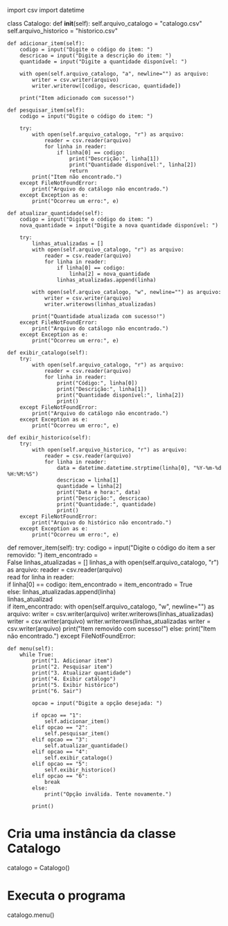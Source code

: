 import csv
import datetime

class Catalogo:
    def __init__(self):
        self.arquivo_catalogo = "catalogo.csv"
        self.arquivo_historico = "historico.csv"

    def adicionar_item(self):
        codigo = input("Digite o código do item: ")
        descricao = input("Digite a descrição do item: ")
        quantidade = input("Digite a quantidade disponível: ")

        with open(self.arquivo_catalogo, "a", newline="") as arquivo:
            writer = csv.writer(arquivo)
            writer.writerow([codigo, descricao, quantidade])

        print("Item adicionado com sucesso!")

    def pesquisar_item(self):
        codigo = input("Digite o código do item: ")

        try:
            with open(self.arquivo_catalogo, "r") as arquivo:
                reader = csv.reader(arquivo)
                for linha in reader:
                    if linha[0] == codigo:
                        print("Descrição:", linha[1])
                        print("Quantidade disponível:", linha[2])
                        return
            print("Item não encontrado.")
        except FileNotFoundError:
            print("Arquivo do catálogo não encontrado.")
        except Exception as e:
            print("Ocorreu um erro:", e)

    def atualizar_quantidade(self):
        codigo = input("Digite o código do item: ")
        nova_quantidade = input("Digite a nova quantidade disponível: ")

        try:
            linhas_atualizadas = []
            with open(self.arquivo_catalogo, "r") as arquivo:
                reader = csv.reader(arquivo)
                for linha in reader:
                    if linha[0] == codigo:
                        linha[2] = nova_quantidade
                    linhas_atualizadas.append(linha)

            with open(self.arquivo_catalogo, "w", newline="") as arquivo:
                writer = csv.writer(arquivo)
                writer.writerows(linhas_atualizadas)

            print("Quantidade atualizada com sucesso!")
        except FileNotFoundError:
            print("Arquivo do catálogo não encontrado.")
        except Exception as e:
            print("Ocorreu um erro:", e)

    def exibir_catalogo(self):
        try:
            with open(self.arquivo_catalogo, "r") as arquivo:
                reader = csv.reader(arquivo)
                for linha in reader:
                    print("Código:", linha[0])
                    print("Descrição:", linha[1])
                    print("Quantidade disponível:", linha[2])
                    print()
        except FileNotFoundError:
            print("Arquivo do catálogo não encontrado.")
        except Exception as e:
            print("Ocorreu um erro:", e)

    def exibir_historico(self):
        try:
            with open(self.arquivo_historico, "r") as arquivo:
                reader = csv.reader(arquivo)
                for linha in reader:
                    data = datetime.datetime.strptime(linha[0], "%Y-%m-%d %H:%M:%S")
                    descricao = linha[1]
                    quantidade = linha[2]
                    print("Data e hora:", data)
                    print("Descrição:", descricao)
                    print("Quantidade:", quantidade)
                    print()
        except FileNotFoundError:
            print("Arquivo do histórico não encontrado.")
        except Exception as e:
            print("Ocorreu um erro:", e)

def remover_item(self):
try:
    codigo = 
        input("Digite o código do item a ser removido: ")
                item_encontrado =       
False
            linhas_atualizadas = []
            linhas_a
with open(self.arquivo_catalogo, "r") as arquivo:
                reader = csv.reader(arquivo)   
                read
for linha in reader:       
if linha[0] == codigo:
                        item_encontrado = 
                        item_encontrado = True                  
else:
                        linhas_atualizadas.append(linha)   
                        linhas_atualizad               
if item_encontrado:
                with open(self.arquivo_catalogo, "w", newline="") as arquivo:
                    writer = csv.writer(arquivo)
                    writer.writerows(linhas_atualizadas)
                    writer = csv.writer(arquivo)
                    writer.writerows(linhas_atualizadas
                    writer = csv.writer(arquivo)
print("Item removido com sucesso!")
            else:
                print("Item não encontrado.")
        except FileNotFoundError:

    def menu(self):
        while True:
            print("1. Adicionar item")
            print("2. Pesquisar item")
            print("3. Atualizar quantidade")
            print("4. Exibir catálogo")
            print("5. Exibir histórico")
            print("6. Sair")

            opcao = input("Digite a opção desejada: ")

            if opcao == "1":
                self.adicionar_item()
            elif opcao == "2":
                self.pesquisar_item()
            elif opcao == "3":
                self.atualizar_quantidade()
            elif opcao == "4":
                self.exibir_catalogo()
            elif opcao == "5":
                self.exibir_historico()
            elif opcao == "6":
                break
            else:
                print("Opção inválida. Tente novamente.")

            print()

# Cria uma instância da classe Catalogo
catalogo = Catalogo()

# Executa o programa
catalogo.menu()
